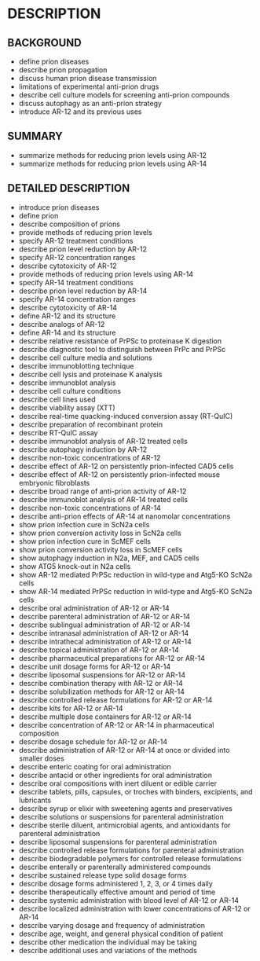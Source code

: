 # DESCRIPTION

## BACKGROUND

- define prion diseases
- describe prion propagation
- discuss human prion disease transmission
- limitations of experimental anti-prion drugs
- describe cell culture models for screening anti-prion compounds
- discuss autophagy as an anti-prion strategy
- introduce AR-12 and its previous uses

## SUMMARY

- summarize methods for reducing prion levels using AR-12
- summarize methods for reducing prion levels using AR-14

## DETAILED DESCRIPTION

- introduce prion diseases
- define prion
- describe composition of prions
- provide methods of reducing prion levels
- specify AR-12 treatment conditions
- describe prion level reduction by AR-12
- specify AR-12 concentration ranges
- describe cytotoxicity of AR-12
- provide methods of reducing prion levels using AR-14
- specify AR-14 treatment conditions
- describe prion level reduction by AR-14
- specify AR-14 concentration ranges
- describe cytotoxicity of AR-14
- define AR-12 and its structure
- describe analogs of AR-12
- define AR-14 and its structure
- describe relative resistance of PrPSc to proteinase K digestion
- describe diagnostic tool to distinguish between PrPc and PrPSc
- describe cell culture media and solutions
- describe immunoblotting technique
- describe cell lysis and proteinase K analysis
- describe immunoblot analysis
- describe cell culture conditions
- describe cell lines used
- describe viability assay (XTT)
- describe real-time quacking-induced conversion assay (RT-QuIC)
- describe preparation of recombinant protein
- describe RT-QuIC assay
- describe immunoblot analysis of AR-12 treated cells
- describe autophagy induction by AR-12
- describe non-toxic concentrations of AR-12
- describe effect of AR-12 on persistently prion-infected CAD5 cells
- describe effect of AR-12 on persistently prion-infected mouse embryonic fibroblasts
- describe broad range of anti-prion activity of AR-12
- describe immunoblot analysis of AR-14 treated cells
- describe non-toxic concentrations of AR-14
- describe anti-prion effects of AR-14 at nanomolar concentrations
- show prion infection cure in ScN2a cells
- show prion conversion activity loss in ScN2a cells
- show prion infection cure in ScMEF cells
- show prion conversion activity loss in ScMEF cells
- show autophagy induction in N2a, MEF, and CAD5 cells
- show ATG5 knock-out in N2a cells
- show AR-12 mediated PrPSc reduction in wild-type and Atg5-KO ScN2a cells
- show AR-14 mediated PrPSc reduction in wild-type and Atg5-KO ScN2a cells
- describe oral administration of AR-12 or AR-14
- describe parenteral administration of AR-12 or AR-14
- describe sublingual administration of AR-12 or AR-14
- describe intranasal administration of AR-12 or AR-14
- describe intrathecal administration of AR-12 or AR-14
- describe topical administration of AR-12 or AR-14
- describe pharmaceutical preparations for AR-12 or AR-14
- describe unit dosage forms for AR-12 or AR-14
- describe liposomal suspensions for AR-12 or AR-14
- describe combination therapy with AR-12 or AR-14
- describe solubilization methods for AR-12 or AR-14
- describe controlled release formulations for AR-12 or AR-14
- describe kits for AR-12 or AR-14
- describe multiple dose containers for AR-12 or AR-14
- describe concentration of AR-12 or AR-14 in pharmaceutical composition
- describe dosage schedule for AR-12 or AR-14
- describe administration of AR-12 or AR-14 at once or divided into smaller doses
- describe enteric coating for oral administration
- describe antacid or other ingredients for oral administration
- describe oral compositions with inert diluent or edible carrier
- describe tablets, pills, capsules, or troches with binders, excipients, and lubricants
- describe syrup or elixir with sweetening agents and preservatives
- describe solutions or suspensions for parenteral administration
- describe sterile diluent, antimicrobial agents, and antioxidants for parenteral administration
- describe liposomal suspensions for parenteral administration
- describe controlled release formulations for parenteral administration
- describe biodegradable polymers for controlled release formulations
- describe enterally or parenterally administered compounds
- describe sustained release type solid dosage forms
- describe dosage forms administered 1, 2, 3, or 4 times daily
- describe therapeutically effective amount and period of time
- describe systemic administration with blood level of AR-12 or AR-14
- describe localized administration with lower concentrations of AR-12 or AR-14
- describe varying dosage and frequency of administration
- describe age, weight, and general physical condition of patient
- describe other medication the individual may be taking
- describe additional uses and variations of the methods


